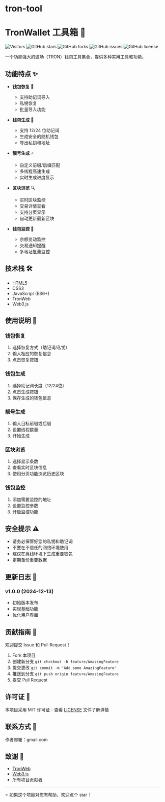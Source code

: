 ﻿# tron-tool
# TronWallet 工具箱 🔧
![Visitors](https://visitor-badge.laobi.icu/badge?page_id=laolaoshiren.tron-tool)
![GitHub stars](https://img.shields.io/github/stars/laolaoshiren/tron-tool?style=social)
![GitHub forks](https://img.shields.io/github/forks/laolaoshiren/tron-tool?style=social)
![GitHub issues](https://img.shields.io/github/issues/laolaoshiren/tron-tool)
![GitHub license](https://img.shields.io/github/license/laolaoshiren/tron-tool)

一个功能强大的波场（TRON）钱包工具集合，提供多种实用工具和功能。

## 功能特点 ✨

- **钱包恢复** 🔄
  - 支持助记词导入
  - 私钥恢复
  - 批量导入功能

- **钱包生成** 💼
  - 支持 12/24 位助记词
  - 生成安全的随机钱包
  - 导出私钥和地址

- **靓号生成** ⭐
  - 自定义前缀/后缀匹配
  - 多线程高速生成
  - 实时生成进度显示

- **区块浏览** 🔍
  - 实时区块监控
  - 交易详情查看
  - 支持分页显示
  - 自动更新最新区块

- **钱包监控** 👀
  - 余额变动监控
  - 交易通知提醒
  - 多地址批量监控

## 技术栈 🛠

- HTML5
- CSS3
- JavaScript (ES6+)
- TronWeb
- Web3.js


## 使用说明 📖

### 钱包恢复
1. 选择恢复方式（助记词/私钥）
2. 输入相应的恢复信息
3. 点击恢复按钮

### 钱包生成
1. 选择助记词长度（12/24位）
2. 点击生成按钮
3. 保存生成的钱包信息

### 靓号生成
1. 输入目标前缀或后缀
2. 设置线程数量
3. 开始生成

### 区块浏览
1. 选择显示条数
2. 查看实时区块信息
3. 使用分页功能浏览历史区块

### 钱包监控
1. 添加需要监控的地址
2. 设置监控参数
3. 开启监控功能

## 安全提示 ⚠️

- 请务必保管好您的私钥和助记词
- 不要在不信任的网络环境使用
- 建议在离线环境下生成重要钱包
- 定期备份重要数据

## 更新日志 📝

### v1.0.0 (2024-12-13)
- 初始版本发布
- 实现基础功能
- 优化用户界面

## 贡献指南 🤝

欢迎提交 Issue 和 Pull Request！

1. Fork 本项目
2. 创建新分支 `git checkout -b feature/AmazingFeature`
3. 提交更改 `git commit -m 'Add some AmazingFeature'`
4. 推送到分支 `git push origin feature/AmazingFeature`
5. 提交 Pull Request

## 许可证 📄

本项目采用 MIT 许可证 - 查看 [LICENSE](LICENSE) 文件了解详情

## 联系方式 📧

作者邮箱：gmail.com

## 致谢 🙏

- [TronWeb](https://developers.tron.network/)
- [Web3.js](https://web3js.readthedocs.io/)
- 所有项目贡献者

---

⭐️ 如果这个项目对您有帮助，欢迎点个 star！
